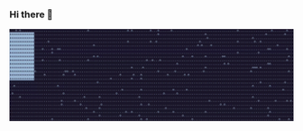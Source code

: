 ### Hi there 👋

<!--
**Hnogared/Hnogared** is a ✨ _special_ ✨ repository because its `README.md` (this file) appears on your GitHub profile.

Here are some ideas to get you started:

- 🔭 I’m currently working on ...
- 🌱 I’m currently learning ...
- 👯 I’m looking to collaborate on ...
- 🤔 I’m looking for help with ...
- 💬 Ask me about ...
- 📫 How to reach me: ...
- 😄 Pronouns: ...
- ⚡ Fun fact: ...
-->


![alt text][bsq_gif]

[bsq_gif]: https://github.com/Hnogared/Hnogared/blob/main/src/images/bsq_seq.gif "Square finder GIF"
